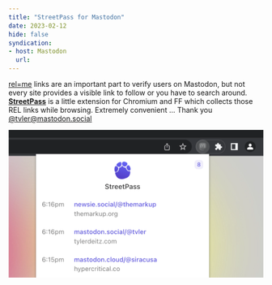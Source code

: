 ```yaml
---
title: "StreetPass for Mastodon"
date: 2023-02-12
hide: false
syndication: 
- host: Mastodon
  url: 
---
```


[rel=me](http://microformats.org/wiki/rel-me) links are an important part to verify users on Mastodon, but not every site provides a visible link to follow or you have to search around. **[StreetPass](https://streetpass.social/)** is a little extension for Chromium and FF which collects those REL links while browsing. Extremely convenient
... Thank you [@tvler@mastodon.social](https://mastodon.social/@tvler)

![02-12-streetpass](images/02-12-streetpass.png)
